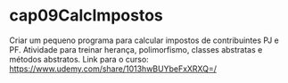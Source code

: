 # cap09CalcImpostos
Criar um pequeno programa para calcular impostos de contribuintes PJ e PF. Atividade para treinar herança, polimorfismo, classes abstratas e métodos abstratos.
Link para o curso:
https://www.udemy.com/share/1013hwBUYbeFxXRXQ=/
